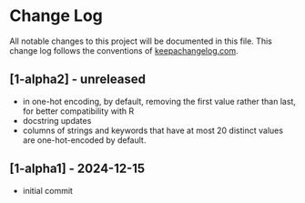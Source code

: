 # Change Log
All notable changes to this project will be documented in this file. This change log follows the conventions of [keepachangelog.com](http://keepachangelog.com/).

## [1-alpha2] - unreleased
- in one-hot encoding, by default, removing the first value rather than last, for better compatibility with R
- docstring updates
- columns of strings and keywords that have at most 20 distinct values are one-hot-encoded by default.


## [1-alpha1] - 2024-12-15
- initial commit
